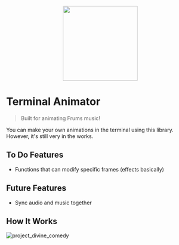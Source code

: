 <p align="center">
    <img src="https://github.com/muyabells/terminal-animator-engine/assets/134768752/b14cae44-ac9c-43f0-9033-8f08c3f38819" width="200"/>
</p>

# Terminal Animator

> Built for animating Frums music!

You can make your own animations in the terminal using this library. However, it's still very in the works.

## To Do Features
- Functions that can modify specific frames (effects basically)

## Future Features
- Sync audio and music together

## How It Works
![project_divine_comedy](https://github.com/muyabells/terminal-animator-engine/assets/134768752/a7b2c399-1ef7-4cef-a55f-f450799e6034)
